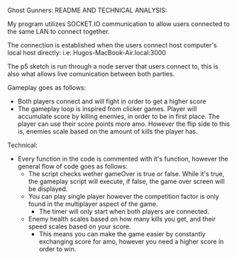 Ghost Gunners: README AND TECHNICAL ANALYSIS:

My program utilizes SOCKET.IO communication to allow users connected to the same LAN to connect together.

The connection is established when the users connect host computer's local host directly:
i.e: Hugos-MacBook-Air.local:3000

The p5 sketch is run through a node server that users connect to, this is also what allows live comunication between both parties.

Gameplay goes as follows:
- Both players connect and will fight in order to get a higher score
- The gameplay loop is inspired from clicker games. Player will accumulate score by killing enemies, in order to be in first place. The player can use their score points more amo. However the flip side to this is, enemies scale based on the amount of kills the player has.

Technical:
- Every function in the code is commented with it's function, however the general flow of code goes as follows:
    - The script checks wether gameOver is true or false. While it's true, the gameplay script will execute, if false, the game over screen will be displayed.
    - You can play single player however the competition factor is only found in the multiplayer aspect of the game.
        - The timer will only start when both players are connected.
    - Enemy health scales based on how many kills you get, and their speed scales based on your score.
        - This means you can make the game easier by constantly exchanging score for amo, however you need a higher score in order to win.




